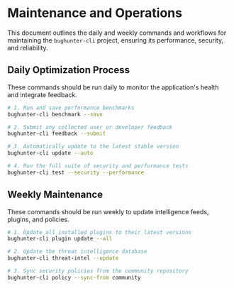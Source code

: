 # Maintenance and Operations

This document outlines the daily and weekly commands and workflows for maintaining the `bughunter-cli` project, ensuring its performance, security, and reliability.

## Daily Optimization Process

These commands should be run daily to monitor the application's health and integrate feedback.

```bash
# 1. Run and save performance benchmarks
bughunter-cli benchmark --save

# 2. Submit any collected user or developer feedback
bughunter-cli feedback --submit

# 3. Automatically update to the latest stable version
bughunter-cli update --auto

# 4. Run the full suite of security and performance tests
bughunter-cli test --security --performance
```

## Weekly Maintenance

These commands should be run weekly to update intelligence feeds, plugins, and policies.

```bash
# 1. Update all installed plugins to their latest versions
bughunter-cli plugin update --all

# 2. Update the threat intelligence database
bughunter-cli threat-intel --update

# 3. Sync security policies from the community repository
bughunter-cli policy --sync-from community
```
